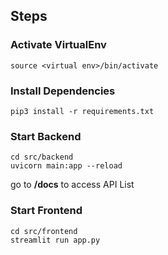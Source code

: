 ## Steps


### Activate VirtualEnv
`source <virtual env>/bin/activate`


### Install Dependencies
`pip3 install -r requirements.txt`


### Start Backend
```
cd src/backend
uvicorn main:app --reload
```
go to **/docs** to access API List


### Start Frontend
```
cd src/frontend
streamlit run app.py
```